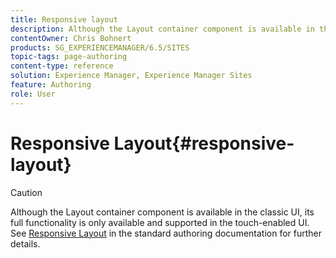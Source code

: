 ```yaml
---
title: Responsive layout
description: Although the Layout container component is available in the classic UI, its full functionality is only available and supported in the touch-enabled UI.
contentOwner: Chris Bohnert
products: SG_EXPERIENCEMANAGER/6.5/SITES
topic-tags: page-authoring
content-type: reference
solution: Experience Manager, Experience Manager Sites
feature: Authoring
role: User
---
```

# Responsive Layout{#responsive-layout}

>[!CAUTION]
>
>Although the Layout container component is available in the classic UI, its full functionality is only available and supported in the touch-enabled UI. See [Responsive Layout](/help/sites-authoring/responsive-layout.md) in the standard authoring documentation for further details.
